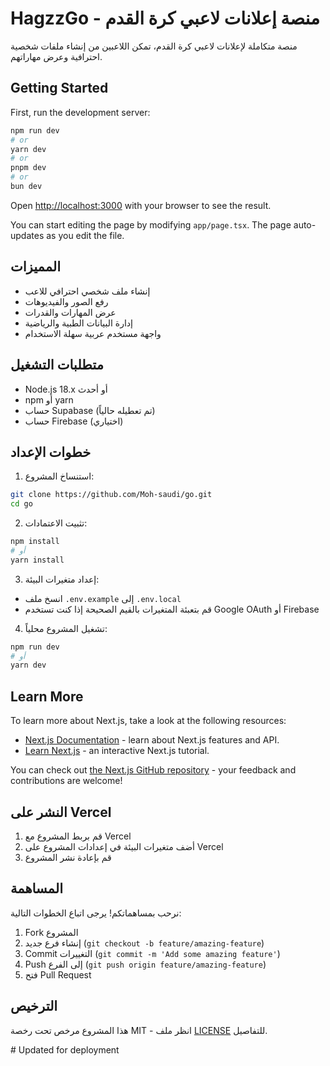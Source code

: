 # HagzzGo - منصة إعلانات لاعبي كرة القدم

منصة متكاملة لإعلانات لاعبي كرة القدم، تمكن اللاعبين من إنشاء ملفات شخصية احترافية وعرض مهاراتهم.

## Getting Started

First, run the development server:

```bash
npm run dev
# or
yarn dev
# or
pnpm dev
# or
bun dev
```

Open [http://localhost:3000](http://localhost:3000) with your browser to see the result.

You can start editing the page by modifying `app/page.tsx`. The page auto-updates as you edit the file.

## المميزات

- إنشاء ملف شخصي احترافي للاعب
- رفع الصور والفيديوهات
- عرض المهارات والقدرات
- إدارة البيانات الطبية والرياضية
- واجهة مستخدم عربية سهلة الاستخدام

## متطلبات التشغيل

- Node.js 18.x أو أحدث
- npm أو yarn
- حساب Supabase (تم تعطيله حالياً)
- حساب Firebase (اختياري)

## خطوات الإعداد

1. استنساخ المشروع:
```bash
git clone https://github.com/Moh-saudi/go.git
cd go
```

2. تثبيت الاعتمادات:
```bash
npm install
# أو
yarn install
```

3. إعداد متغيرات البيئة:
- انسخ ملف `.env.example` إلى `.env.local`
- قم بتعبئة المتغيرات بالقيم الصحيحة إذا كنت تستخدم Google OAuth أو Firebase

4. تشغيل المشروع محلياً:
```bash
npm run dev
# أو
yarn dev
```

## Learn More

To learn more about Next.js, take a look at the following resources:

- [Next.js Documentation](https://nextjs.org/docs) - learn about Next.js features and API.
- [Learn Next.js](https://nextjs.org/learn) - an interactive Next.js tutorial.

You can check out [the Next.js GitHub repository](https://github.com/vercel/next.js) - your feedback and contributions are welcome!

## النشر على Vercel

1. قم بربط المشروع مع Vercel
2. أضف متغيرات البيئة في إعدادات المشروع على Vercel
3. قم بإعادة نشر المشروع

## المساهمة

نرحب بمساهماتكم! يرجى اتباع الخطوات التالية:
1. Fork المشروع
2. إنشاء فرع جديد (`git checkout -b feature/amazing-feature`)
3. Commit التغييرات (`git commit -m 'Add some amazing feature'`)
4. Push إلى الفرع (`git push origin feature/amazing-feature`)
5. فتح Pull Request

## الترخيص

هذا المشروع مرخص تحت رخصة MIT - انظر ملف [LICENSE](LICENSE) للتفاصيل.

#   U p d a t e d   f o r   d e p l o y m e n t 
 
 